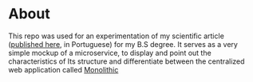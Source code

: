 # About

This repo was used for an experimentation of my scientific article ([published here](https://www.uniara.com.br/arquivos/file/cca/artigos/2016/erick-carvalho-sao-miguel.pdf), in Portuguese) for my B.S degree. 
It serves as a very simple mockup of a microservice, to display and point out the characteristics of Its structure and differentiate between the centralized web application called [Monolithic](https://github.com/erickz/Monolithic)
